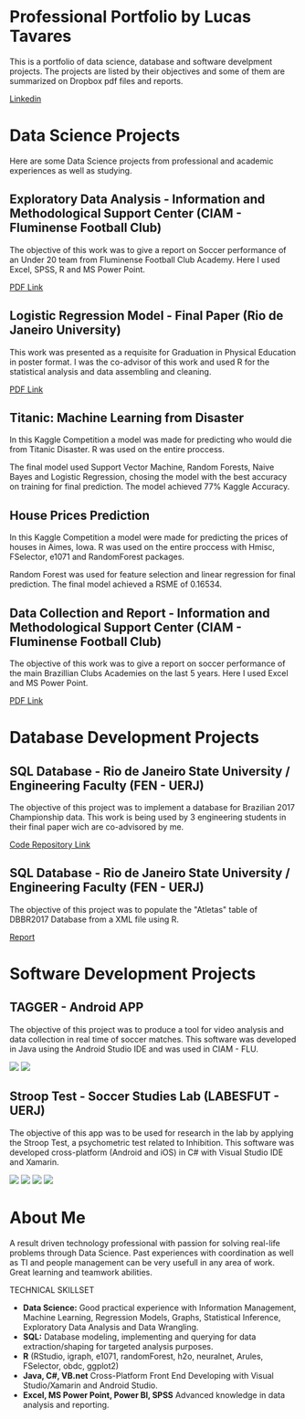 # Professional Portfolio by Lucas Tavares

This is a portfolio of data science, database and software develpment projects. 
The projects are listed by their objectives and some of them are summarized on Dropbox pdf files and reports.

[Linkedin](www.linkedin.com/in/lucas-tavares92)

# Data Science Projects

Here are some Data Science projects from professional and academic experiences as well as studying.

## Exploratory Data Analysis - Information and Methodological Support Center (CIAM - Fluminense Football Club)

The objective of this work was to give a report on Soccer performance of an Under 20 team from Fluminense Football Club Academy.
Here I used Excel, SPSS, R and MS Power Point.

[PDF Link](https://www.dropbox.com/s/yxjkhofptt0eell/Relat%C3%B3rio%20TG%20S20.pdf?dl=0)

## Logistic Regression Model - Final Paper (Rio de Janeiro  University)

This work was presented as a requisite for Graduation in Physical Education in poster format.
I was the co-advisor of this work and used R for the statistical analysis and data assembling and cleaning.

[PDF Link](https://www.dropbox.com/s/nlnviymo64mx1hw/Poster%20-%20Lucas%20Tavares.pdf?dl=0)

## Titanic: Machine Learning from Disaster

In this Kaggle Competition a model was made for predicting who would die from Titanic Disaster.
R was used on the entire proccess.

The final model used Support Vector Machine, Random Forests, Naive Bayes and Logistic Regression, chosing the model with the best accuracy on training for final prediction. The model achieved 77% Kaggle Accuracy.

## House Prices Prediction

In this Kaggle Competition a model were made for predicting the prices of houses in Aimes, Iowa.
R was used on the entire proccess with Hmisc, FSelector, e1071 and RandomForest packages.

Random Forest was used for feature selection and linear regression for final prediction. The final model achieved a RSME of 0.16534.

## Data Collection and Report - Information and Methodological Support Center (CIAM - Fluminense Football Club)

The objective of this work was to give a report on soccer performance of the main Brazillian Clubs Academies on the last 5 years.
Here I used Excel and MS Power Point.

[PDF Link](https://www.dropbox.com/s/t0qz83mvttsaj2m/Relat%C3%B3rio%20Base%20Brasil.pdf?dl=0)

# Database Development Projects

## SQL Database - Rio de Janeiro State University / Engineering Faculty (FEN - UERJ)

The objective of this project was to implement a database for Brazilian 2017 Championship data. This work is being used by 3 engineering students in their final paper wich are co-advisored by me.

[Code Repository Link](https://github.com/lucasgiutavares/lgtavares/commit/ebbea002121d807633bed75a274b0a34f0eeef68)

## SQL Database - Rio de Janeiro State University / Engineering Faculty (FEN - UERJ)

The objective of this project was to populate the "Atletas" table of DBBR2017 Database from a XML file using R.

[Report](https://rawgit.com/lucasgiutavares/lgtavares/master/Populating%20DB.html)

# Software Development Projects

## TAGGER - Android APP

The objective of this project was to produce a tool for video analysis and data collection in real time of soccer matches.
This software was developed in Java using the Android Studio IDE and was used in CIAM - FLU.

![](https://image.ibb.co/bF2z0e/Screenshot_2018_07_27_14_33_24.png) ![](https://image.ibb.co/dybj0e/Screenshot_2018_07_27_14_38_08.png)

## Stroop Test - Soccer Studies Lab (LABESFUT - UERJ)

The objective of this app was to be used for research in the lab by applying the Stroop Test, a psychometric test related to Inhibition.
This software was developed cross-platform (Android and iOS) in C# with Visual Studio IDE and Xamarin.

![](https://image.ibb.co/gvjvO9/Screenshot_2018_08_16_08_40_13.png) ![](https://image.ibb.co/cwEjGU/Screenshot_2018_08_16_08_40_33.png)
![](https://image.ibb.co/cE3BwU/Screenshot_2018_08_16_08_41_21.png)  ![](https://image.ibb.co/gzaPGU/Screenshot_2018_08_16_08_41_28.png)

# About Me

A result driven technology professional with passion for solving real-life problems through Data Science. Past experiences with coordination as well as TI and people management can be very usefull in any area of work. Great learning and teamwork abilities.

TECHNICAL SKILLSET

* **Data Science:** Good practical experience with Information Management, Machine Learning, Regression Models, Graphs, Statistical Inference, Exploratory Data Analysis and Data Wrangling.
* **SQL:** Database modeling, implementing and querying for data extraction/shaping for targeted analysis purposes.
* **R** (RStudio, igraph, e1071, randomForest, h2o, neuralnet, Arules, FSelector, obdc, ggplot2)
* **Java, C#, VB.net** Cross-Platform Front End Developing with Visual Studio/Xamarin and Android Studio.
* **Excel, MS Power Point, Power BI, SPSS** Advanced knowledge in data analysis and reporting.
